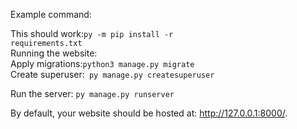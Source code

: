 Example command:

 This should work:<code>py -m pip install -r requirements.txt</code><br>
Running the website:<br>
Apply migrations:<code>python3 manage.py migrate </code><br>
Create superuser:<code> py manage.py createsuperuser</code><br>

Run the server: <code>py manage.py runserver</code><br>

By default, your website should be hosted at: http://127.0.0.1:8000/.



